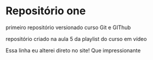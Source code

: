 # Repositório one
 primeiro repositório versionado curso Git e GIThub

 repositório criado na aula 5 da playlist do curso em vídeo

Essa linha eu alterei direto no site! Que impressionante

